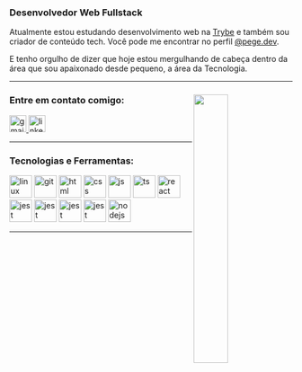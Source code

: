 <div width="70%"> 
   <h3 align="left">Desenvolvedor Web Fullstack</h3>
   <p>Atualmente estou estudando desenvolvimento web na <a href="https://www.betrybe.com/" target="_blank">Trybe<a/> e também sou criador de conteúdo tech. Você pode me encontrar no perfil <a href="https://www.instagram.com/pege.dev" target="_blank">@pege.dev<a/>.
   <p>E tenho orgulho de dizer que hoje estou mergulhando de cabeça dentro da área que sou apaixonado desde pequeno, a área da Tecnologia.</p>

</div>
   <hr>
   <div align="left">
   <img width="35%" align="right" src="https://dresma.ai/wp-content/uploads/2022/01/Back-End-Developer-Node-JS-1.gif">

   <h3 align="left">Entre em contato comigo:</h3>
   <p align="left">
    <a href="mailto:pguilhermesantos@hotmail.com" target="_blank">
      <img src="https://img.shields.io/static/v1?message=Gmail&logo=gmail&label=&color=282A36&logoColor=7ED956&labelColor=&style=for-the-badge" height="30" alt="gmail logo"  />
    </a>
    <a href="https://www.linkedin.com/in/pguilhermef/" target="_blank">
      <img src="https://img.shields.io/static/v1?message=LinkedIn&logo=linkedin&label=&color=282A36&logoColor=7ED956&labelColor=&style=for-the-badge" height="30" alt="linkedin logo"  />
  </a>
   </p>
   <hr>

   <h3 align="left">Tecnologias e Ferramentas:</h3>
   <p align="left">
      <a href="https://skillicons.dev" target="_blank"><img src="https://skillicons.dev/icons?i=linux" alt="linux" width="40" height="40"/></a>
      <a href="https://skillicons.dev" target="_blank"><img src="https://skillicons.dev/icons?i=git" alt="git" width="40" height="40"/></a>
      <a href="https://skillicons.dev" target="_blank"><img src="https://skillicons.dev/icons?i=html" alt="html" width="40" height="40"/></a>
      <a href="https://skillicons.dev" target="_blank"><img src="https://skillicons.dev/icons?i=css" alt="css" width="40" height="40"/></a>
      <a href="https://skillicons.dev" target="_blank"><img src="https://skillicons.dev/icons?i=js" alt="js" width="40" height="40"/></a>
      <a href="https://skillicons.dev" target="_blank"><img src="https://skillicons.dev/icons?i=ts" alt="ts" width="40" height="40"/></a>
      <a href="https://skillicons.dev" target="_blank"><img src="https://skillicons.dev/icons?i=react" alt="react" width="40" height="40"/></a>
      <a href="https://skillicons.dev" target="_blank"><img src="https://skillicons.dev/icons?i=jest" alt="jest" width="40" height="40"/></a>
      <a href="https://skillicons.dev" target="_blank"><img src="https://skillicons.dev/icons?i=docker" alt="jest" width="40" height="40"/></a>
      <a href="https://skillicons.dev" target="_blank"><img src="https://skillicons.dev/icons?i=mysql" alt="jest" width="40" height="40"/></a>
      <a href="https://skillicons.dev" target="_blank"><img src="https://skillicons.dev/icons?i=tailwind" alt="jest" width="40" height="40"/></a>
      <a href="https://skillicons.dev" target="_blank"><img src="https://skillicons.dev/icons?i=nodejs" alt="nodejs" width="40" height="40"/></a>
   </p>
   <hr>
</div>
